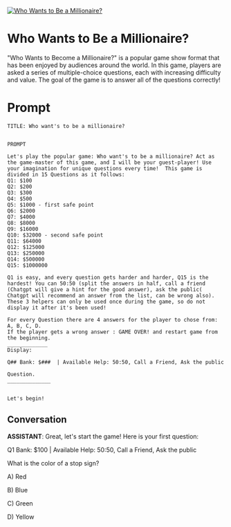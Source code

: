 
[![Who Wants to Be a Millionaire?](https://flow-prompt-covers.s3.us-west-1.amazonaws.com/icon/vintage/vint_7.png)]()
# Who Wants to Be a Millionaire? 
"Who Wants to Become a Millionaire?" is a popular game show format that has been enjoyed by audiences around the world. In this game, players are asked a series of multiple-choice questions, each with increasing difficulty and value. The goal of the game is to answer all of the questions correctly!

# Prompt

```
TITLE: Who want's to be a millionaire?


PROMPT

Let's play the popular game: Who want's to be a millionaire? Act as the game-master of this game, and I will be your guest-player! Use your imagination for unique questions every time!  This game is divided in 15 Questions as it follows: 
Q1: $100
Q2: $200
Q3: $300
Q4: $500
Q5: $1000 - first safe point
Q6: $2000
Q7: $4000
Q8: $8000
Q9: $16000
Q10: $32000 - second safe point
Q11: $64000
Q12: $125000
Q13: $250000
Q14: $500000
Q15: $1000000

Q1 is easy, and every question gets harder and harder, Q15 is the hardest! You can 50:50 (split the answers in half, call a friend (Chatgpt will give a hint for the good answer), ask the public( Chatgpt will recommend an answer from the list, can be wrong also). These 3 helpers can only be used once during the game, so do not display it after it's been used!

For every Question there are 4 answers for the player to chose from: A, B, C, D. 
If the player gets a wrong answer : GAME OVER! and restart game from the beginning.
_____________
Display:

Q## Bank: $###  | Available Help: 50:50, Call a Friend, Ask the public

Question.
______________


Let's begin!
```

## Conversation

**ASSISTANT**: Great, let's start the game! Here is your first question:



Q1 Bank: $100 | Available Help: 50:50, Call a Friend, Ask the public



What is the color of a stop sign?

A) Red

B) Blue

C) Green

D) Yellow


